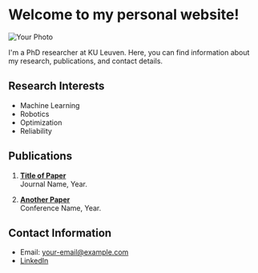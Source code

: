 <link rel="stylesheet" type="text/css" href="style.css">

 <h1>Welcome to my personal website!</h1>
<div class="photo-text-container">
    <img src="{{ site.photo }}" alt="Your Photo">
    <div>
        <p>I'm a PhD researcher at KU Leuven. Here, you can find information about my research, publications, and contact details.</p>
    </div>
</div>

## Research Interests
- Machine Learning
- Robotics
- Optimization
- Reliability

## Publications
1. **[Title of Paper](link-to-paper)**  
   Journal Name, Year.

2. **[Another Paper](link-to-paper)**  
   Conference Name, Year.

## Contact Information
- Email: your-email@example.com
- [LinkedIn](https://linkedin.com/in/yourprofile)
